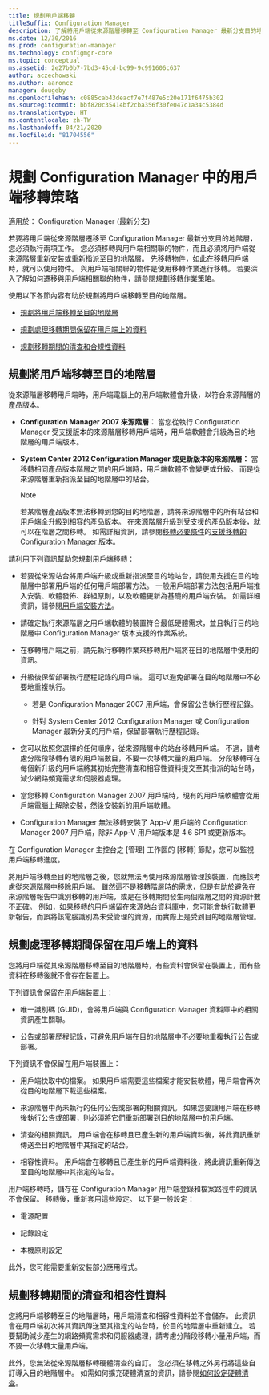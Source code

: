 ```yaml
---
title: 規劃用戶端移轉
titleSuffix: Configuration Manager
description: 了解將用戶端從來源階層移轉至 Configuration Manager 最新分支目的地階層的工作。
ms.date: 12/30/2016
ms.prod: configuration-manager
ms.technology: configmgr-core
ms.topic: conceptual
ms.assetid: 2e27b0b7-7bd3-45cd-bc99-9c991606c637
author: aczechowski
ms.author: aaroncz
manager: dougeby
ms.openlocfilehash: c0885cab43deacf7e7f487e5c20e171f6475b302
ms.sourcegitcommit: bbf820c35414bf2cba356f30fe047c1a34c5384d
ms.translationtype: HT
ms.contentlocale: zh-TW
ms.lasthandoff: 04/21/2020
ms.locfileid: "81704556"
---
```

# <a name="plan-a-client-migration-strategy-in-configuration-manager"></a>規劃 Configuration Manager 中的用戶端移轉策略

適用於：  Configuration Manager (最新分支)

若要將用戶端從來源階層遷移至 Configuration Manager 最新分支目的地階層，您必須執行兩項工作。 您必須移轉與用戶端相關聯的物件，而且必須將用戶端從來源階層重新安裝或重新指派至目的地階層。 先移轉物件，如此在移轉用戶端時，就可以使用物件。 與用戶端相關聯的物件是使用移轉作業進行移轉。 若要深入了解如何遷移與用戶端相關聯的物件，請參閱[規劃移轉作業策略](../../core/migration/planning-a-migration-job-strategy.md)。  

 使用以下各節內容有助於規劃將用戶端移轉至目的地階層。  

-   [規劃將用戶端移轉至目的地階層](#Planning_for_Client_Agent_Migration)  

-   [規劃處理移轉期間保留在用戶端上的資料](#Planning_for_Client_Data_Migration)  

-   [規劃移轉期間的清查和合規性資料](#Planning_for_Inventory_data_migration)  

##  <a name="plan-to-migrate-clients-to-the-destination-hierarchy"></a><a name="Planning_for_Client_Agent_Migration"></a> 規劃將用戶端移轉至目的地階層  
 從來源階層移轉用戶端時，用戶端電腦上的用戶端軟體會升級，以符合來源階層的產品版本。  

-   **Configuration Manager 2007 來源階層：** 當您從執行 Configuration Manager 受支援版本的來源階層移轉用戶端時，用戶端軟體會升級為目的地階層的用戶端版本。  

-   **System Center 2012 Configuration Manager 或更新版本的來源階層：** 當移轉相同產品版本階層之間的用戶端時，用戶端軟體不會變更或升級。 而是從來源階層重新指派至目的地階層中的站台。  

    > [!NOTE]  
    >  若某階層產品版本無法移轉到您的目的地階層，請將來源階層中的所有站台和用戶端全升級到相容的產品版本。 在來源階層升級到受支援的產品版本後，就可以在階層之間移轉。 如需詳細資訊，請參閱[移轉必要條件](../../core/migration/prerequisites-for-migration.md)的[支援移轉的 Configuration Manager 版本](../../core/migration/prerequisites-for-migration.md#BKMK_SupportedMigrationVersions)。  

請利用下列資訊幫助您規劃用戶端移轉：  

-   若要從來源站台將用戶端升級或重新指派至目的地站台，請使用支援在目的地階層中部署用戶端的任何用戶端部署方法。 一般用戶端部署方法包括用戶端推入安裝、軟體發佈、群組原則，以及軟體更新為基礎的用戶端安裝。 如需詳細資訊，請參閱[用戶端安裝方法](../../core/clients/deploy/plan/client-installation-methods.md)。  

-   請確定執行來源階層之用戶端軟體的裝置符合最低硬體需求，並且執行目的地階層中 Configuration Manager 版本支援的作業系統。  

-   在移轉用戶端之前，請先執行移轉作業來移轉用戶端將在目的地階層中使用的資訊。  

-   升級後保留部署執行歷程記錄的用戶端。 這可以避免部署在目的地階層中不必要地重複執行。  

    -   若是 Configuration Manager 2007 用戶端，會保留公告執行歷程記錄。  

    -   針對 System Center 2012 Configuration Manager 或 Configuration Manager 最新分支的用戶端，保留部署執行歷程記錄。  

-   您可以依照您選擇的任何順序，從來源階層中的站台移轉用戶端。 不過，請考慮分階段移轉有限的用戶端數目，不要一次移轉大量的用戶端。 分段移轉可在每個新升級的用戶端將其初始完整清查和相容性資料提交至其指派的站台時，減少網路頻寬需求和伺服器處理。  

-   當您移轉 Configuration Manager 2007 用戶端時，現有的用戶端軟體會從用戶端電腦上解除安裝，然後安裝新的用戶端軟體。  

-   Configuration Manager 無法移轉安裝了 App-V 用戶端的 Configuration Manager 2007 用戶端，除非 App-V 用戶端版本是 4.6 SP1 或更新版本。  

在 Configuration Manager 主控台之 [管理]  工作區的 [移轉]  節點，您可以監視用戶端移轉進度。  

將用戶端移轉至目的地階層之後，您就無法再使用來源階層管理該裝置，而應該考慮從來源階層中移除用戶端。 雖然這不是移轉階層時的需求，但是有助於避免在來源階層報告中識別移轉的用戶端，或是在移轉期間發生兩個階層之間的資源計數不正確。 例如，如果移轉的用戶端留在來源站台資料庫中，您可能會執行軟體更新報告，而誤將該電腦識別為未受管理的資源，而實際上是受到目的地階層管理。  

##  <a name="plan-to-handle-data-maintained-on-clients-during-migration"></a><a name="Planning_for_Client_Data_Migration"></a> 規劃處理移轉期間保留在用戶端上的資料  
您將用戶端從其來源階層移轉至目的地階層時，有些資料會保留在裝置上，而有些資料在移轉後就不會存在裝置上。  

下列資訊會保留在用戶端裝置上：  

-   唯一識別碼 (GUID)，會將用戶端與 Configuration Manager 資料庫中的相關資訊產生關聯。  

-   公告或部署歷程記錄，可避免用戶端在目的地階層中不必要地重複執行公告或部署。  

下列資訊不會保留在用戶端裝置上：  

-   用戶端快取中的檔案。 如果用戶端需要這些檔案才能安裝軟體，用戶端會再次從目的地階層下載這些檔案。  

-   來源階層中尚未執行的任何公告或部署的相關資訊。 如果您要讓用戶端在移轉後執行公告或部署，則必須將它們重新部署到目的地階層中的用戶端。  

-   清查的相關資訊。 用戶端會在移轉且已產生新的用戶端資料後，將此資訊重新傳送至目的地階層中其指定的站台。  

-   相容性資料。 用戶端會在移轉且已產生新的用戶端資料後，將此資訊重新傳送至目的地階層中其指定的站台。  

用戶端移轉時，儲存在 Configuration Manager 用戶端登錄和檔案路徑中的資訊不會保留。 移轉後，重新套用這些設定。 以下是一般設定：  

-   電源配置  

-   記錄設定  

-   本機原則設定  

此外，您可能需要重新安裝部分應用程式。  

##  <a name="plan-for--inventory-and-compliance-data-during-migration"></a><a name="Planning_for_Inventory_data_migration"></a> 規劃移轉期間的清查和相容性資料  
您將用戶端移轉至目的地階層時，用戶端清查和相容性資料並不會儲存。 此資訊會在用戶端初次將其資訊傳送至其指定的站台時，於目的地階層中重新建立。 若要幫助減少產生的網路頻寬需求和伺服器處理，請考慮分階段移轉小量用戶端，而不要一次移轉大量用戶端。  

 此外，您無法從來源階層移轉硬體清查的自訂。 您必須在移轉之外另行將這些自訂導入目的地階層中。 如需如何擴充硬體清查的資訊，請參閱[如何設定硬體清查](../../core/clients/manage/inventory/configure-hardware-inventory.md)。  
